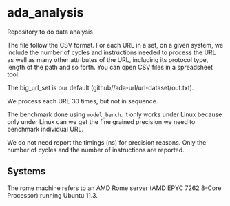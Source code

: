 # ada_analysis
Repository to do data analysis

The file follow the CSV format. For each URL in a set, on a given system, we include the number of cycles and instructions 
needed to process the URL as well as many other attributes of the URL, including its protocol type, length of the path and so forth.
You can open CSV files in a spreadsheet tool.

The big_url_set is our default (github//ada-url/url-dataset/out.txt).

We process each URL 30 times, but not in sequence.

The benchmark done using `model_bench`. It only works under Linux because only under Linux can we get the fine grained precision we need to benchmark individual URL.

We do not need report the timings (ns) for precision reasons. Only the number of cycles and the number of instructions are reported.

## Systems

The rome machine refers to an AMD Rome server (AMD EPYC 7262 8-Core Processor) running Ubuntu 11.3.
